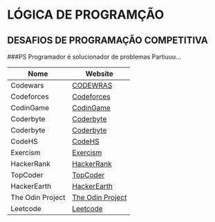 # LÓGICA DE PROGRAMÇÃO
## DESAFIOS DE PROGRAMAÇÃO COMPETITIVA 
###PS Programador é solucionador de problemas Partiuuu...

Nome | Website
------------ | -------
Codewars | [CODEWRAS](https://www.codewars.com/)
Codeforces | [Codeforces](https://codeforces.com/)
CodinGame | [CodinGame](https://www.codingame.com/start)
Coderbyte  | [Coderbyte](https://coderbyte.com/)
Coderbyte  | [Coderbyte](https://coderbyte.com/)
CodeHS  | [CodeHS](https://codehs.com/)
Exercism | [Exercism](https://exercism.io/)
HackerRank | [HackerRank](https://www.hackerrank.com/)
TopCoder | [TopCoder](https://www.topcoder.com/)
HackerEarth | [HackerEarth](https://www.hackerearth.com/pt-br/)
The Odin Project  | [The Odin Project](https://www.theodinproject.com/)
Leetcode  | [Leetcode](https://leetcode.com/)
